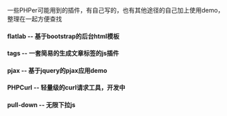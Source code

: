 一些PHPer可能用到的插件，有自己写的，也有其他途径的自己加上使用demo，整理在一起方便查找

#### flatlab  -- 基于bootstrap的后台html模板

#### tags -- 一套简易的生成文章标签的js插件

#### pjax -- 基于jquery的pjax应用demo

#### PHPCurl -- 轻量级的curl请求工具，开发中

#### pull-down  -- 无限下拉js
